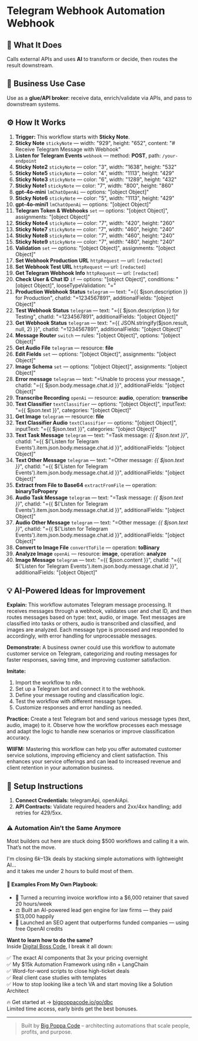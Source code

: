 # Telegram Webhook Automation Webhook
## 🚀 What It Does
Calls external APIs and uses **AI** to transform or decide, then routes the result downstream.

## 💼 Business Use Case
Use as a **glue/API broker**: receive data, enrich/validate via APIs, and pass to downstream systems.

## ⚙️ How It Works
1. **Trigger:** This workflow starts with **Sticky Note**.
2. **Sticky Note** `stickyNote` — width: "929", height: "652", content: "# Receive Telegram Message with Webhook"
3. **Listen for Telegram Events** `webhook` — method: **POST**, path: `/your-endpoint`
4. **Sticky Note2** `stickyNote` — color: "3", width: "1638", height: "532"
5. **Sticky Note5** `stickyNote` — color: "4", width: "1113", height: "429"
6. **Sticky Note3** `stickyNote` — color: "6", width: "1289", height: "432"
7. **Sticky Note1** `stickyNote` — color: "7", width: "800", height: "860"
8. **gpt-4o-mini** `lmChatOpenAi` — options: "[object Object]"
9. **Sticky Note6** `stickyNote` — color: "5", width: "1113", height: "429"
10. **gpt-4o-mini1** `lmChatOpenAi` — options: "[object Object]"
11. **Telegram Token & Webhooks** `set` — options: "[object Object]", assignments: "[object Object]"
12. **Sticky Note4** `stickyNote` — color: "7", width: "420", height: "260"
13. **Sticky Note7** `stickyNote` — color: "7", width: "460", height: "240"
14. **Sticky Note8** `stickyNote` — color: "7", width: "460", height: "240"
15. **Sticky Note9** `stickyNote` — color: "7", width: "480", height: "240"
16. **Validation** `set` — options: "[object Object]", assignments: "[object Object]"
17. **Set Webhook Production URL** `httpRequest` — url: `[redacted]`
18. **Set Webhook Test URL** `httpRequest` — url: `[redacted]`
19. **Get Telegram Webhook Info** `httpRequest` — url: `[redacted]`
20. **Check User & Chat ID** `if` — options: "[object Object]", conditions: "[object Object]", looseTypeValidation: "="
21. **Production Webhook Status** `telegram` — text: "={{ $json.description }} for Production", chatId: "=1234567891", additionalFields: "[object Object]"
22. **Test Webhook Status** `telegram` — text: "={{ $json.description }} for Testing", chatId: "=1234567891", additionalFields: "[object Object]"
23. **Get Webhook Status** `telegram` — text: "={{ JSON.stringify($json.result, null, 2)  }}", chatId: "=1234567891", additionalFields: "[object Object]"
24. **Message Router** `switch` — rules: "[object Object]", options: "[object Object]"
25. **Get Audio File** `telegram` — resource: **file**
26. **Edit Fields** `set` — options: "[object Object]", assignments: "[object Object]"
27. **Image Schema** `set` — options: "[object Object]", assignments: "[object Object]"
28. **Error message** `telegram` — text: "=Unable to process your message.", chatId: "={{ $json.body.message.chat.id }}", additionalFields: "[object Object]"
29. **Transcribe Recording** `openAi` — resource: **audio**, operation: **transcribe**
30. **Text Classifier** `textClassifier` — options: "[object Object]", inputText: "={{ $json.text }}", categories: "[object Object]"
31. **Get Image** `telegram` — resource: **file**
32. **Text Classifier Audio** `textClassifier` — options: "[object Object]", inputText: "={{ $json.text }}", categories: "[object Object]"
33. **Text Task Message** `telegram` — text: "=Task message: <i>{{ $json.text }}</i>", chatId: "={{ $('Listen for Telegram Events').item.json.body.message.chat.id }}", additionalFields: "[object Object]"
34. **Text Other Message** `telegram` — text: "=Other message: <i>{{ $json.text }}</i>", chatId: "={{ $('Listen for Telegram Events').item.json.body.message.chat.id }}", additionalFields: "[object Object]"
35. **Extract from File to Base64** `extractFromFile` — operation: **binaryToPropery**
36. **Audio Task Message** `telegram` — text: "=Task message: <i>{{ $json.text }}</i>", chatId: "={{ $('Listen for Telegram Events').item.json.body.message.chat.id }}", additionalFields: "[object Object]"
37. **Audio Other Message** `telegram` — text: "=Other message: <i>{{ $json.text }}</i>", chatId: "={{ $('Listen for Telegram Events').item.json.body.message.chat.id }}", additionalFields: "[object Object]"
38. **Convert to Image File** `convertToFile` — operation: **toBinary**
39. **Analyze Image** `openAi` — resource: **image**, operation: **analyze**
40. **Image Message** `telegram` — text: "={{ $json.content }}", chatId: "={{ $('Listen for Telegram Events').item.json.body.message.chat.id }}", additionalFields: "[object Object]"

## 💡 AI-Powered Ideas for Improvement
**Explain:** This workflow automates Telegram message processing. It receives messages through a webhook, validates user and chat ID, and then routes messages based on type: text, audio, or image. Text messages are classified into tasks or others, audio is transcribed and classified, and images are analyzed. Each message type is processed and responded to accordingly, with error handling for unprocessable messages.

**Demonstrate:** A business owner could use this workflow to automate customer service on Telegram, categorizing and routing messages for faster responses, saving time, and improving customer satisfaction.

**Imitate:** 
1. Import the workflow to n8n.
2. Set up a Telegram bot and connect it to the webhook.
3. Define your message routing and classification logic.
4. Test the workflow with different message types.
5. Customize responses and error handling as needed.

**Practice:** Create a test Telegram bot and send various message types (text, audio, image) to it. Observe how the workflow processes each message and adapt the logic to handle new scenarios or improve classification accuracy.

**WIIFM:** Mastering this workflow can help you offer automated customer service solutions, improving efficiency and client satisfaction. This enhances your service offerings and can lead to increased revenue and client retention in your automation business.

## 🔧 Setup Instructions
1. **Connect Credentials:** telegramApi, openAiApi.
2. **API Contracts:** Validate required headers and 2xx/4xx handling; add retries for 429/5xx.

### ⚠️ Automation Ain’t the Same Anymore

Most builders out here are stuck doing $500 workflows and calling it a win.  
That’s not the move.  

I'm closing $6k–$13k deals by stacking simple automations with lightweight AI...  
and it takes me under 2 hours to build most of them.

#### 🧠 Examples From My Own Playbook:
- 🔁 Turned a recurring invoice workflow into a $6,000 retainer that saved 20 hours/week  
- ⚖️ Built an AI-powered lead gen engine for law firms — they paid $13,000 happily  
- 🚀 Launched an SEO agent that outperforms funded companies — using free OpenAI credits  

**Want to learn how to do the same?**  
Inside [Digital Boss Code](https://bigpoppacode.io/go/dbc), I break it all down:

✅ The exact AI components that 3x your pricing overnight  
✅ My $15k Automation Framework using n8n + LangChain  
✅ Word-for-word scripts to close high-ticket deals  
✅ Real client case studies with templates  
✅ How to stop looking like a tech VA and start moving like a Solution Architect  

🔥 Get started at → [bigpoppacode.io/go/dbc](https://bigpoppacode.io/go/dbc)  
Limited time access, early birds get the best bonuses.

---
> Built by [Big Poppa Code](https://bigpoppacode.io) – architecting automations that scale people, profits, and purpose.
